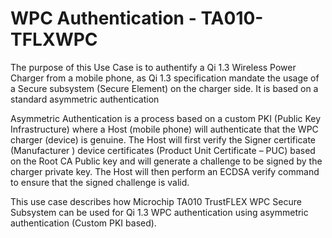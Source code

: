 # WPC Authentication - TA010-TFLXWPC

The purpose of this Use Case is to authentify a Qi 1.3 Wireless Power Charger from a mobile phone, as Qi 1.3 specification mandate the usage of a Secure subsystem (Secure Element) on the charger side. It is based on a standard asymmetric authentication

Asymmetric Authentication is a process based on a custom PKI (Public Key Infrastructure) where a Host (mobile phone) will authenticate that the WPC charger (device) is genuine. The Host will first verify the Signer certificate (Manufacturer ) device certificates (Product Unit Certificate – PUC) based on the Root CA Public key and will generate a challenge to be signed by the charger private key. The Host will then perform an ECDSA verify command to ensure that the signed challenge is valid.

This use case describes how Microchip TA010 TrustFLEX WPC Secure Subsystem can be used for Qi 1.3 WPC authentication using asymmetric authentication (Custom PKI based).